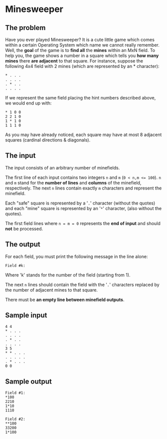 # Minesweeper

## The problem

Have you ever played Minesweeper?
It is a cute little game which comes within a certain Operating System which name we cannot
really remember.
Well, the **goal** of the game is to **find all** the **mines** within an MxN field.
To help you, the game shows a number in a square which tells you **how many mines** there **are
adjacent** to that square.
For instance, suppose the following 4x4 field with 2 mines (which are represented by an *
character):

```text
* . . .
. . . .
. * . .
. . . .
```

If we represent the same field placing the hint numbers described above, we would end up
with:

```text
* 1 0 0
2 2 1 0
1 * 1 0
1 1 1 0
```

As you may have already noticed, each square may have at most 8 adjacent squares (cardinal
directions & diagonals).

## The input

The input consists of an arbitrary number of minefields.

The first line of each input contains two integers `n` and `m` (`0 < n,m <= 100`).
`n` and `m` stand for the **number of lines** and **columns** of the minefield, respectively.
The next `n` lines contain exactly `m` characters and represent the minefield.

Each "safe" square is represented by a '`.`' character (without the quotes) and each "mine"
square
is represented by an '`*`' character, (also without the quotes).

The first field lines where `n = m = 0` represents the **end of input** and should **not** be
processed.

## The output

For each field, you must print the following message in the line alone:

```text
Field #k:
```

Where 'k' stands for the number of the field (starting from 1).

The next `n` lines should contain the field with the '`.`' characters replaced by the number of
adjacent mines to that square.

There must be **an empty line between minefield outputs**.

## Sample input

```text
4 4  
* . . .
. . . .
. * . .
. . . .
3 5
* * . . .
. . . . .
. * . . .
0 0
```

## Sample output

```text
Field #1:
*100
2210
1*10
1110

Field #2:
**100
33200
1*100
```
